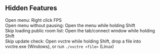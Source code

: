 ## Hidden Features

Open menu: Right click FPS  
Open menu without pausing: Open the menu while holding Shift  
Skip loading public room list: Open the tab/connect window while holding Shift  
Skip update check: Open vvctre while holding Shift, drop a file into vvctre.exe (Windows), or run `./vvctre <file>` (Linux)